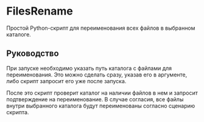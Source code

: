 # FilesRename
Простой Python-скрипт для переименования всех файлов в выбранном каталоге.
## Руководство
При запуске необходимо указать путь каталога с файлами для переименования. Это можно сделать сразу, указав его в аргументе, либо скрипт запросит его уже после запуска.

После это скрипт проверит каталог на наличии файлов в нем и запросит подтверждение на переименование. В случае согласия, все файлы внутри выбранного каталога будут переименованы согласно сценарию скрипта.